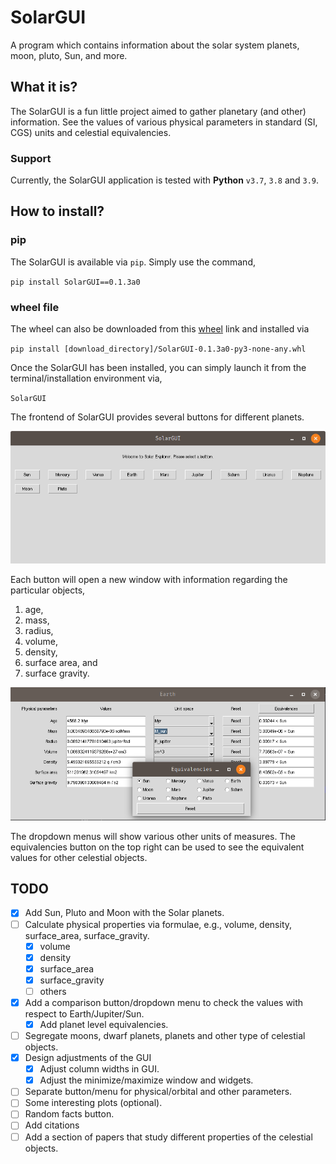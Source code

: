 # SolarGUI

A program which contains information about the solar system planets, moon, pluto, Sun, and more.

## What it is?

The SolarGUI is a fun little project aimed to gather planetary (and other) information. See the values of various
physical parameters in standard (SI, CGS) units and celestial equivalencies.

### Support

Currently, the SolarGUI application is tested with **Python** `v3.7`, `3.8` and `3.9`.

## How to install?

### pip

The SolarGUI is available via `pip`. Simply use the command,

`pip install SolarGUI==0.1.3a0`

### wheel file

The wheel can also be downloaded from
this [wheel](https://github.com/AstrophysicsAndPython/SolarGUI/releases/download/v0.1.3a0/SolarGUI-0.1.3a0-py3-none-any.whl)
link and installed via

`pip install [download_directory]/SolarGUI-0.1.3a0-py3-none-any.whl`

Once the SolarGUI has been installed, you can simply launch it from the terminal/installation environment via,

`SolarGUI`

The frontend of SolarGUI provides several buttons for different planets.

![img.png](images/SolarGUI__frontend.png)

Each button will open a new window with information regarding the particular objects,

1. age,
2. mass,
3. radius,
4. volume,
5. density,
6. surface area, and
7. surface gravity.

![img.png](images/SolarGUI__planetview__2.png)

The dropdown menus will show various other units of measures. The equivalencies button on the top right can be used to
see the equivalent values for other celestial objects.

## TODO

- [x] Add Sun, Pluto and Moon with the Solar planets.
- [ ] Calculate physical properties via formulae, e.g., volume, density, surface_area, surface_gravity.
  - [x] volume
  - [x] density
  - [x] surface_area
  - [x] surface_gravity
  - [ ] others
- [x] Add a comparison button/dropdown menu to check the values with respect to Earth/Jupiter/Sun.
  - [x] Add planet level equivalencies.
- [ ] Segregate moons, dwarf planets, planets and other type of celestial objects.
- [x] Design adjustments of the GUI
    - [x] Adjust column widths in GUI.
    - [x] Adjust the minimize/maximize window and widgets.
- [ ] Separate button/menu for physical/orbital and other parameters.
- [ ] Some interesting plots (optional).
- [ ] Random facts button.
- [ ] Add citations
- [ ] Add a section of papers that study different properties of the celestial objects.
